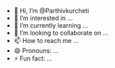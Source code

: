 - 👋 Hi, I’m @Parthivkurcheti
- 👀 I’m interested in ...
- 🌱 I’m currently learning ...
- 💞️ I’m looking to collaborate on ...
- 📫 How to reach me ...
- 😄 Pronouns: ...
- ⚡ Fun fact: ...

<!---
Parthivkurcheti/Parthivkurcheti is a ✨ special ✨ repository because its `README.md` (this file) appears on your GitHub profile.
You can click the Preview link to take a look at your changes.
--->
